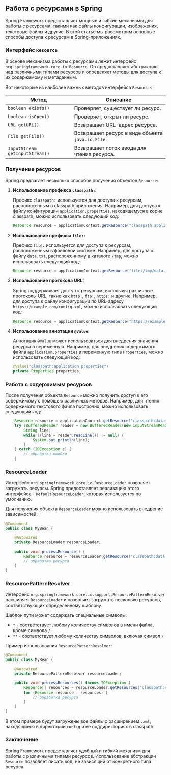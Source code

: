 ## Работа с ресурсами в Spring

Spring Framework предоставляет мощные и гибкие механизмы для работы с ресурсами, такими как файлы конфигурации, изображения, текстовые файлы и другие. В этой статье мы рассмотрим основные способы доступа к ресурсам в Spring-приложениях.

### Интерфейс `Resource`

В основе механизма работы с ресурсами лежит интерфейс `org.springframework.core.io.Resource`. Он предоставляет абстракцию над различными типами ресурсов и определяет методы для доступа к их содержимому и метаданным.

Вот некоторые из наиболее важных методов интерфейса `Resource`:

| Метод                 | Описание                                               |
|--------------------------|--------------------------------------------------------|
| `boolean exists()`       | Проверяет, существует ли ресурс.                     |
| `boolean isOpen()`      | Проверяет, открыт ли ресурс.                           |
| `URL getURL()`          | Возвращает URL-адрес ресурса.                            |
| `File getFile()`         | Возвращает ресурс в виде объекта `java.io.File`.     |
| `InputStream getInputStream()` | Возвращает поток ввода для чтения ресурса.           |


### Получение ресурсов

Spring предлагает несколько способов получения объектов `Resource`:

1. **Использование префикса `classpath:`:**

    Префикс `classpath:` используется для доступа к ресурсам, расположенным в classpath приложения. Например, для доступа к файлу конфигурации `application.properties`, находящемуся в корне classpath, можно использовать следующий код:

    ```java
    Resource resource = applicationContext.getResource("classpath:application.properties");
    ```

2. **Использование префикса `file:`:**

    Префикс `file:` используется для доступа к ресурсам, расположенным в файловой системе. Например, для доступа к файлу `data.txt`, расположенному в каталоге `/tmp`, можно использовать следующий код:

    ```java
    Resource resource = applicationContext.getResource("file:/tmp/data.txt");
    ```

3. **Использование протокола URL:**

    Spring поддерживает доступ к ресурсам, используя различные протоколы URL, такие как `http:`, `ftp:`, `https:` и другие. Например, для доступа к файлу конфигурации по URL-адресу `https://example.com/config.xml`, можно использовать следующий код:

    ```java
    Resource resource = applicationContext.getResource("https://example.com/config.xml");
    ```

4. **Использование аннотации `@Value`:**

    Аннотация `@Value` может использоваться для внедрения значения ресурса в переменную. Например, для внедрения содержимого файла `application.properties` в переменную типа `Properties`, можно использовать следующий код:

    ```java
    @Value("classpath:application.properties")
    private Properties properties;
    ```

### Работа с содержимым ресурсов

После получения объекта `Resource` можно получить доступ к его содержимому с помощью различных методов. Например, для чтения содержимого текстового файла построчно, можно использовать следующий код:

```java
    Resource resource = applicationContext.getResource("classpath:data.txt");
    try (BufferedReader reader = new BufferedReader(new InputStreamReader(resource.getInputStream()))) {
        String line;
        while ((line = reader.readLine()) != null) {
            System.out.println(line);
        }
    } catch (IOException e) {
        // обработка ошибки
    }
```

### ResourceLoader

Интерфейс `org.springframework.core.io.ResourceLoader` позволяет загружать ресурсы. Spring предоставляет реализацию этого интерфейса - `DefaultResourceLoader`, которая используется по умолчанию. 

Для получения объекта `ResourceLoader` можно использовать внедрение зависимостей:

```java
@Component
public class MyBean {

    @Autowired
    private ResourceLoader resourceLoader;

    public void processResource() {
        Resource resource = resourceLoader.getResource("classpath:data.txt");
        // обработка ресурса
    }
}
```

### ResourcePatternResolver

Интерфейс `org.springframework.core.io.support.ResourcePatternResolver` расширяет `ResourceLoader` и позволяет загружать несколько ресурсов, соответствующих определенному шаблону. 

Шаблон пути может содержать специальные символы:

- `*` - соответствует любому количеству символов в имени файла, кроме символа `/`
- `**` - соответствует любому количеству символов, включая символ `/`

Пример использования `ResourcePatternResolver`:

```java
@Component
public class MyBean {

    @Autowired
    private ResourcePatternResolver resourceLoader;

    public void processResources() throws IOException {
        Resource[] resources = resourceLoader.getResources("classpath:config/**/*.xml");
        for (Resource resource : resources) {
            // обработка ресурса
        }
    }
}
```

В этом примере будут загружены все файлы с расширением `.xml`, находящиеся в директории `config` и ее поддиректориях в classpath.


### Заключение

Spring Framework предоставляет удобный и гибкий механизм для работы с различными типами ресурсов. Использование абстракции `Resource` позволяет писать код, не зависящий от конкретного типа ресурса. 
